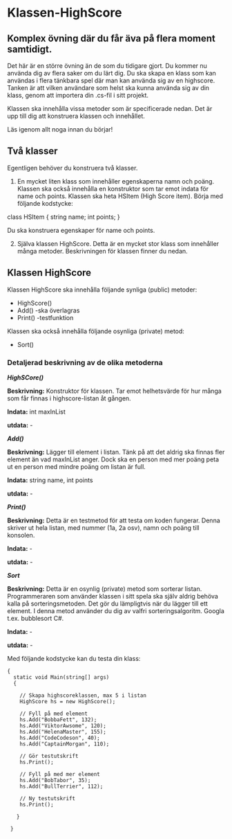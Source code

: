 # Klassen-HighScore

## Komplex övning där du får äva på flera moment samtidigt. 

Det här är en större övning än de som du tidigare gjort. Du kommer nu använda dig av flera saker om du lärt dig. Du ska skapa en klass som kan användas i flera tänkbara spel där man kan använda sig av en highscore. Tanken är att vilken användare som helst ska kunna använda sig av din klass, genom att importera din .cs-fil i sitt projekt.

Klassen ska innehålla vissa metoder som är specificerade nedan. Det är upp till dig att konstruera klassen och innehållet.

Läs igenom allt noga innan du börjar!

## Två klasser

Egentligen behöver du konstruera två klasser.

1. En mycket liten klass som innehåller egenskaperna namn och poäng. Klassen ska också innehålla en konstruktor som tar emot indata för name och points. Klassen ska heta HSItem (High Score item). Börja med följande kodstycke:

class HSItem
{
  string name;
  int points;
 } 
 
Du ska konstruera egenskaper för name och points.

2. Själva klassen HighScore. Detta är en mycket stor klass som innehåller många metoder. Beskrivningen för klassen finner du nedan.

## Klassen HighScore

Klassen HighScore ska innehålla följande synliga (public) metoder:
* HighScore()
* Add() -ska överlagras
* Print() -testfunktion

Klassen ska också innehålla följande osynliga (private) metod:
* Sort()

### Detaljerad beskrivning av de olika metoderna

***HighSCore()***

**Beskrivning:** Konstruktor för klassen. Tar emot helhetsvärde för hur många som får finnas i highscore-listan åt gången.

**Indata:** int maxInList 

**utdata:** - 

***Add()***

**Beskrivning:** Lägger till element i listan. Tänk på att det aldrig ska finnas fler element än vad maxInList anger. Dock ska en person med mer poäng peta ut en person med mindre poäng om listan är full.

**Indata:** string name, int points

**utdata:** - 

***Print()***

**Beskrivning:** Detta är en testmetod för att testa om koden fungerar. Denna skriver ut hela listan, med nummer (1a, 2a osv), namn och poäng till konsolen. 

**Indata:** -

**utdata:** -

***Sort***

**Beskrivning:** Detta är en osynlig (private) metod som sorterar listan. Programmeraren som använder klassen i sitt spela ska själv aldrig behöva kalla på sorteringsmetoden. Det gör du lämpligtvis när du lägger till ett element. I denna metod använder du dig av valfri sorteringsalgoritm. Googla t.ex. bubblesort C#.

**Indata:** -

**utdata:** -

Med följande kodstycke kan du testa din klass:

```class Program
{
  static void Main(string[] args)
  {
  
    // Skapa highscoreklassen, max 5 i listan
    HighScore hs = new HighScore();
    
    // Fyll på med element
    hs.Add("BobbaFett", 132);
    hs.Add("ViktorAwsome", 120);
    hs.Add("HelenaMaster", 155);
    hs.Add("CodeCodeson", 40);
    hs.Add("CaptainMorgan", 110);
    
    // Gör testutskrift
    hs.Print();
    
    // Fyll på med mer element
    hs.Add("BobTabor", 35);
    hs.Add("BullTerrier", 112);
    
    // Ny testutskrift
    hs.Print();
    
   }
   
 }
